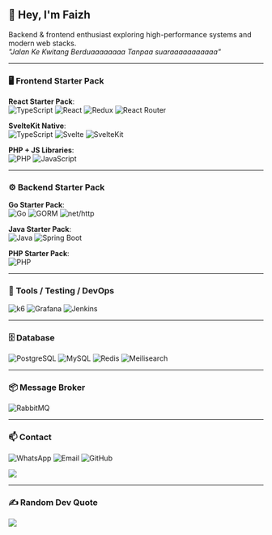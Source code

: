 ## 👋 Hey, I'm Faizh

Backend & frontend enthusiast exploring high-performance systems and modern web stacks.  
_"Jalan Ke Kwitang Berduaaaaaaaa Tanpaa suaraaaaaaaaaaa"_   

---

### 🖥️ Frontend Starter Pack
**React Starter Pack**:  
![TypeScript](https://img.shields.io/badge/-TypeScript-3178C6?style=flat&logo=typescript&logoColor=white)
![React](https://img.shields.io/badge/-React-61DAFB?style=flat&logo=react&logoColor=black)
![Redux](https://img.shields.io/badge/-Redux-764ABC?style=flat&logo=redux&logoColor=white)
![React Router](https://img.shields.io/badge/-ReactRouter-CA4245?style=flat&logo=react-router&logoColor=white)

**SvelteKit Native**:  
![TypeScript](https://img.shields.io/badge/-TypeScript-3178C6?style=flat&logo=typescript&logoColor=white)
![Svelte](https://img.shields.io/badge/-Svelte-FF3E00?style=flat&logo=svelte&logoColor=white)
![SvelteKit](https://img.shields.io/badge/-SvelteKit-FF3E00?style=flat&logo=svelte&logoColor=white)

**PHP + JS Libraries**:  
![PHP](https://img.shields.io/badge/-PHP-777BB4?style=flat&logo=php&logoColor=white)
![JavaScript](https://img.shields.io/badge/-JavaScript-F7DF1E?style=flat&logo=javascript&logoColor=black)

---

### ⚙️ Backend Starter Pack
**Go Starter Pack**:  
![Go](https://img.shields.io/badge/-Golang-00ADD8?style=flat&logo=go&logoColor=white)
![GORM](https://img.shields.io/badge/-GORM-2E8B57?style=flat&logoColor=white)
![net/http](https://img.shields.io/badge/-net/http-6E6E6E?style=flat&logo=programming-font&logoColor=white)

**Java Starter Pack**:  
![Java](https://img.shields.io/badge/-Java-007396?style=flat&logo=java&logoColor=white)
![Spring Boot](https://img.shields.io/badge/-SpringBoot-6DB33F?style=flat&logo=spring&logoColor=white)

**PHP Starter Pack**:  
![PHP](https://img.shields.io/badge/-PHP-777BB4?style=flat&logo=php&logoColor=white)

---

### 🧰 Tools / Testing / DevOps
![k6](https://img.shields.io/badge/-k6-FF6820?style=flat&logo=k6&logoColor=white)
![Grafana](https://img.shields.io/badge/-Grafana-F46800?style=flat&logo=grafana&logoColor=white)
![Jenkins](https://img.shields.io/badge/-Jenkins-D24939?style=flat&logo=jenkins&logoColor=white)

---

### 🗄️ Database
![PostgreSQL](https://img.shields.io/badge/-PostgreSQL-316192?style=flat&logo=postgresql&logoColor=white)
![MySQL](https://img.shields.io/badge/-MySQL-4479A1?style=flat&logo=mysql&logoColor=white)
![Redis](https://img.shields.io/badge/-Redis-DC382D?style=flat&logo=redis&logoColor=white)
![Meilisearch](https://img.shields.io/badge/-Meilisearch-FF3E00?style=flat&logo=meilisearch&logoColor=white)

---

### 📦 Message Broker
![RabbitMQ](https://img.shields.io/badge/-RabbitMQ-FF6600?style=flat&logo=rabbitmq&logoColor=white)

---

### 📫 Contact
![WhatsApp](https://img.shields.io/badge/-081389709265-25D366?style=flat&logo=whatsapp&logoColor=white)
![Email](https://img.shields.io/badge/-ananlol156@gmail.com-D14836?style=flat&logo=gmail&logoColor=white)
![GitHub](https://img.shields.io/badge/-anan112pcmec-181717?style=flat&logo=github&logoColor=white)

![](https://github-readme-stats.vercel.app/api/top-langs/?username=anan112pcmec&theme=blueberry&hide_border=false&include_all_commits=true&count_private=false&layout=compact)

---

### ✍️ Random Dev Quote
![](https://quotes-github-readme.vercel.app/api?type=horizontal&theme=radical)
